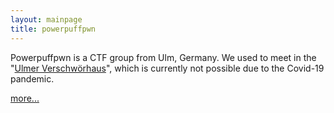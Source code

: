 ```yaml
---
layout: mainpage
title: powerpuffpwn 
---
```


Powerpuffpwn is a CTF group from Ulm, Germany. We used to meet in the "[Ulmer Verschwörhaus](https://verschwoerhaus.de/)", which is currently not possible due to the Covid-19 pandemic.

[more...](/about)

